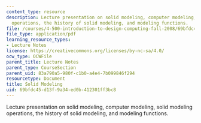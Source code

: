 ```yaml
---
content_type: resource
description: Lecture presentation on solid modeling, computer modeling, solid modeling
  operations, the history of solid modeling, and modeling functions.
file: /courses/4-500-introduction-to-design-computing-fall-2008/69bfdc45d13f9a34ed0b412301ff3bc8_lec2a.pdf
file_type: application/pdf
learning_resource_types:
- Lecture Notes
license: https://creativecommons.org/licenses/by-nc-sa/4.0/
ocw_type: OCWFile
parent_title: Lecture Notes
parent_type: CourseSection
parent_uid: 83a790a5-980f-c1b0-a4e4-7b099846f294
resourcetype: Document
title: Solid Modeling
uid: 69bfdc45-d13f-9a34-ed0b-412301ff3bc8
---
```

Lecture presentation on solid modeling, computer modeling, solid modeling operations, the history of solid modeling, and modeling functions.